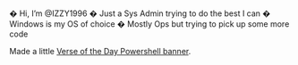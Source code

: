 � Hi, I’m @IZZY1996
� Just a Sys Admin trying to do the best I can
� Windows is my OS of choice
� Mostly Ops but trying to pick up some more code

Made a little <a href="https://github.com/IZZY1996/IZZY1996/blob/main/Microsoft.Powershell_profile.ps1">Verse of the Day Powershell banner</a>.
<!---
To add to just type   Notepad $profile   in powershell and paste it in there, you may also want to change the shortcut for 
powershell to use the -nologo option so it's not so cluttered
--->
